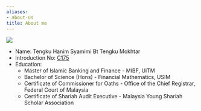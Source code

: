 ```yaml
---
aliases:
- about-us
title: About me
---
```

![](/./about.en_files/smaller_mimi.jpg)
- Name: Tengku Hanim Syamimi Bt Tengku Mokhtar
- Introduction No: [C175](https://epjs.kehakiman.gov.my/direktori/10001?info=5704&l=1&lang=en)
- Education: 
    - Master of Islamic Banking and Finance - MIBF, UiTM
    - Bachelor of Science (Hons) - Financial Mathematics, USIM
    - Certificate of Commissioner for Oaths - Office of the Chief Registrar, Federal Court of Malaysia
    - Certificate of Shariah Audit Executive - Malaysia Young Shariah Scholar Association
